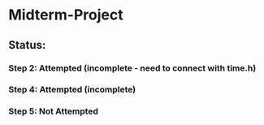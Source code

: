 # Midterm-Project

## Status:
### Step 2: Attempted (incomplete - need to connect with time.h)
### Step 4: Attempted (incomplete)
### Step 5: Not Attempted
